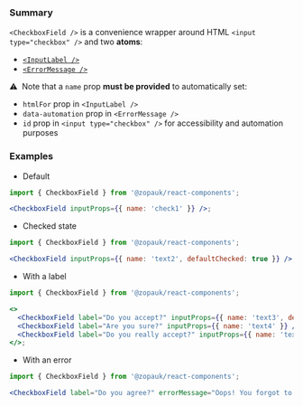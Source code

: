 ### Summary

`<CheckboxField />` is a convenience wrapper around HTML `<input type="checkbox" />` and two **atoms**:

- [`<InputLabel />`](/#/Components/Atoms/InputLabel)
- [`<ErrorMessage />`](/#/Components/Atoms/ErrorMessage)

⚠️ &nbsp;Note that a `name` prop **must be provided** to automatically set:

- `htmlFor` prop in `<InputLabel />`
- `data-automation` prop in `<ErrorMessage />`
- `id` prop in `<input type="checkbox" />` for accessibility and automation purposes

### Examples

- Default

```jsx
import { CheckboxField } from '@zopauk/react-components';

<CheckboxField inputProps={{ name: 'check1' }} />;
```

- Checked state

```jsx
import { CheckboxField } from '@zopauk/react-components';

<CheckboxField inputProps={{ name: 'text2', defaultChecked: true }} />;
```

- With a label

```jsx
import { CheckboxField } from '@zopauk/react-components';

<>
  <CheckboxField label="Do you accept?" inputProps={{ name: 'text3', defaultChecked: true }} />
  <CheckboxField label="Are you sure?" inputProps={{ name: 'text4' }} />
  <CheckboxField label="Do you really accept?" inputProps={{ name: 'text5' }} />
</>;
```

- With an error

```jsx
import { CheckboxField } from '@zopauk/react-components';

<CheckboxField label="Do you agree?" errorMessage="Oops! You forgot to check this" inputProps={{ name: 'text6' }} />;
```
